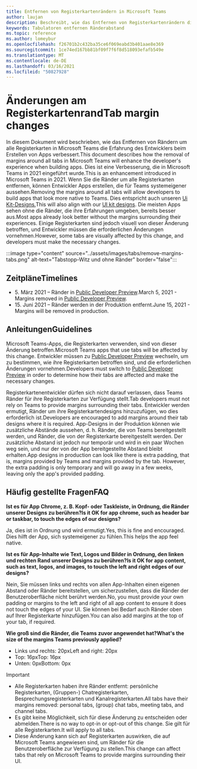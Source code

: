 ```yaml
---
title: Entfernen von Registerkartenrändern in Microsoft Teams
author: laujan
description: Beschreibt, wie das Entfernen von Registerkartenrändern die Erfahrung von Entwicklern verbessert.
keywords: Tabulatoren entfernen Ränderabstand
ms.topic: reference
ms.author: lomeybur
ms.openlocfilehash: f26701b2c432ba35ce6f069eabd3b401aae8e369
ms.sourcegitcommit: 1ce74ed167bb81bf09f7f6f8d518093efafb549e
ms.translationtype: MT
ms.contentlocale: de-DE
ms.lasthandoff: 03/16/2021
ms.locfileid: "50827928"
---
```

# <a name="tab-margin-changes"></a><span data-ttu-id="cb5e6-104">Änderungen am Registerkartenrand</span><span class="sxs-lookup"><span data-stu-id="cb5e6-104">Tab margin changes</span></span>

<span data-ttu-id="cb5e6-105">In diesem Dokument wird beschrieben, wie das Entfernen von Rändern um alle Registerkarten in Microsoft Teams die Erfahrung des Entwicklers beim Erstellen von Apps verbessert.</span><span class="sxs-lookup"><span data-stu-id="cb5e6-105">This document describes how the removal of margins around all tabs in Microsoft Teams will enhance the developer's experience when building apps.</span></span> <span data-ttu-id="cb5e6-106">Dies ist eine Verbesserung, die in Microsoft Teams in 2021 eingeführt wurde.</span><span class="sxs-lookup"><span data-stu-id="cb5e6-106">This is an enhancement introduced in Microsoft Teams in 2021.</span></span>
<span data-ttu-id="cb5e6-107">Wenn Sie die Ränder um alle Registerkarten entfernen, können Entwickler Apps erstellen, die für Teams systemeigener aussehen.</span><span class="sxs-lookup"><span data-stu-id="cb5e6-107">Removing the margins around all tabs will allow developers to build apps that look more native to Teams.</span></span> <span data-ttu-id="cb5e6-108">Dies entspricht auch unseren [Ui Kit-Designs.](~/tabs/design/tabs.md)</span><span class="sxs-lookup"><span data-stu-id="cb5e6-108">This will also align with our [UI kit designs](~/tabs/design/tabs.md).</span></span> <span data-ttu-id="cb5e6-109">Die meisten Apps sehen ohne die Ränder, die ihre Erfahrungen umgeben, bereits besser aus.</span><span class="sxs-lookup"><span data-stu-id="cb5e6-109">Most apps already look better without the margins surrounding their experiences.</span></span> <span data-ttu-id="cb5e6-110">Einige Registerkarten sind jedoch visuell von dieser Änderung betroffen, und Entwickler müssen die erforderlichen Änderungen vornehmen.</span><span class="sxs-lookup"><span data-stu-id="cb5e6-110">However, some tabs are visually affected by this change, and developers must make the necessary changes.</span></span>

:::image type="content" source="../assets/images/tabs/remove-margins-tabs.png" alt-text="Tabstopp-Witz und ohne Ränder" border="false":::

## <a name="timelines"></a><span data-ttu-id="cb5e6-112">Zeitpläne</span><span class="sxs-lookup"><span data-stu-id="cb5e6-112">Timelines</span></span>

* <span data-ttu-id="cb5e6-113">5. März 2021 – Ränder in [Public Developer Preview](~/resources/dev-preview/developer-preview-intro.md).</span><span class="sxs-lookup"><span data-stu-id="cb5e6-113">March 5, 2021 - Margins removed in [Public Developer Preview](~/resources/dev-preview/developer-preview-intro.md).</span></span>
* <span data-ttu-id="cb5e6-114">15. Juni 2021 – Ränder werden in der Produktion entfernt.</span><span class="sxs-lookup"><span data-stu-id="cb5e6-114">June 15, 2021 - Margins will be removed in production.</span></span>

## <a name="guidelines"></a><span data-ttu-id="cb5e6-115">Anleitungen</span><span class="sxs-lookup"><span data-stu-id="cb5e6-115">Guidelines</span></span>

<span data-ttu-id="cb5e6-116">Microsoft Teams-Apps, die Registerkarten verwenden, sind von dieser Änderung betroffen.</span><span class="sxs-lookup"><span data-stu-id="cb5e6-116">Microsoft Teams apps that use tabs will be affected by this change.</span></span> <span data-ttu-id="cb5e6-117">Entwickler müssen zu [Public Developer Preview](~/resources/dev-preview/developer-preview-intro.md) wechseln, um zu bestimmen, wie ihre Registerkarten betroffen sind, und die erforderlichen Änderungen vornehmen.</span><span class="sxs-lookup"><span data-stu-id="cb5e6-117">Developers must switch to [Public Developer Preview](~/resources/dev-preview/developer-preview-intro.md) in order to determine how their tabs are affected and make the necessary changes.</span></span>

<span data-ttu-id="cb5e6-118">Registerkartenentwickler dürfen sich nicht darauf verlassen, dass Teams Ränder für ihre Registerkarten zur Verfügung stellt.</span><span class="sxs-lookup"><span data-stu-id="cb5e6-118">Tab developers must not rely on Teams to provide margins surrounding their tabs.</span></span> <span data-ttu-id="cb5e6-119">Entwickler werden ermutigt, Ränder um ihre Registerkartendesigns hinzuzufügen, wo dies erforderlich ist.</span><span class="sxs-lookup"><span data-stu-id="cb5e6-119">Developers are encouraged to add margins around their tab designs where it is required.</span></span> <span data-ttu-id="cb5e6-120">App-Designs in der Produktion können wie zusätzliche Abstände aussehen, d. h. Ränder, die von Teams bereitgestellt werden, und Ränder, die von der Registerkarte bereitgestellt werden. Der zusätzliche Abstand ist jedoch nur temporär und wird in ein paar Wochen weg sein, und nur der von der App bereitgestellte Abstand bleibt erhalten.</span><span class="sxs-lookup"><span data-stu-id="cb5e6-120">App designs in production can look like there is extra padding, that is, margins provided by Teams and margins provided by the tab. However, the extra padding is only temporary and will go away in a few weeks, leaving only the app's provided padding.</span></span>

## <a name="faq"></a><span data-ttu-id="cb5e6-121">Häufig gestellte Fragen</span><span class="sxs-lookup"><span data-stu-id="cb5e6-121">FAQ</span></span>

<span data-ttu-id="cb5e6-122">**Ist es für App Chrome, z. B. Kopf- oder Taskleiste, in Ordnung, die Ränder unserer Designs zu berühren?**</span><span class="sxs-lookup"><span data-stu-id="cb5e6-122">**Is it OK for app chrome, such as header bar or taskbar, to touch the edges of our designs?**</span></span>

<span data-ttu-id="cb5e6-123">Ja, dies ist in Ordnung und wird ermutigt.</span><span class="sxs-lookup"><span data-stu-id="cb5e6-123">Yes, this is fine and encouraged.</span></span> <span data-ttu-id="cb5e6-124">Dies hilft der App, sich systemeigener zu fühlen.</span><span class="sxs-lookup"><span data-stu-id="cb5e6-124">This helps the app feel native.</span></span>

<span data-ttu-id="cb5e6-125">**Ist es für App-Inhalte wie Text, Logos und Bilder in Ordnung, den linken und rechten Rand unserer Designs zu berühren?**</span><span class="sxs-lookup"><span data-stu-id="cb5e6-125">**Is it OK for app content, such as text, logos, and images, to touch the left and right edges of our designs?**</span></span>

<span data-ttu-id="cb5e6-126">Nein, Sie müssen links und rechts von allen App-Inhalten einen eigenen Abstand oder Ränder bereitstellen, um sicherzustellen, dass die Ränder der Benutzeroberfläche nicht berührt werden.</span><span class="sxs-lookup"><span data-stu-id="cb5e6-126">No, you must provide your own padding or margins to the left and right of all app content to ensure it does not touch the edges of your UI.</span></span> <span data-ttu-id="cb5e6-127">Sie können bei Bedarf auch Ränder oben auf Ihrer Registerkarte hinzufügen.</span><span class="sxs-lookup"><span data-stu-id="cb5e6-127">You can also add margins at the top of your tab, if required.</span></span>

<span data-ttu-id="cb5e6-128">**Wie groß sind die Ränder, die Teams zuvor angewendet hat?**</span><span class="sxs-lookup"><span data-stu-id="cb5e6-128">**What's the size of the margins Teams previously applied?**</span></span>

* <span data-ttu-id="cb5e6-129">Links und rechts: 20px</span><span class="sxs-lookup"><span data-stu-id="cb5e6-129">Left and right: 20px</span></span>
* <span data-ttu-id="cb5e6-130">Top: 16px</span><span class="sxs-lookup"><span data-stu-id="cb5e6-130">Top: 16px</span></span>
* <span data-ttu-id="cb5e6-131">Unten: 0px</span><span class="sxs-lookup"><span data-stu-id="cb5e6-131">Bottom: 0px</span></span>

> [!IMPORTANT]
> * <span data-ttu-id="cb5e6-132">Alle Registerkarten haben ihre Ränder entfernt: persönliche Registerkarten, (Gruppen-) Chatregisterkarten, Besprechungsregisterkarten und Kanalregisterkarten.</span><span class="sxs-lookup"><span data-stu-id="cb5e6-132">All tabs have their margins removed: personal tabs, (group) chat tabs, meeting tabs, and channel tabs.</span></span>
> * <span data-ttu-id="cb5e6-133">Es gibt keine Möglichkeit, sich für diese Änderung zu entscheiden oder abmelden.</span><span class="sxs-lookup"><span data-stu-id="cb5e6-133">There is no way to opt-in or opt-out of this change.</span></span> <span data-ttu-id="cb5e6-134">Sie gilt für alle Registerkarten.</span><span class="sxs-lookup"><span data-stu-id="cb5e6-134">It will apply to all tabs.</span></span>
> * <span data-ttu-id="cb5e6-135">Diese Änderung kann sich auf Registerkarten auswirken, die auf Microsoft Teams angewiesen sind, um Ränder für die Benutzeroberfläche zur Verfügung zu stellen.</span><span class="sxs-lookup"><span data-stu-id="cb5e6-135">This change can affect tabs that rely on Microsoft Teams to provide margins surrounding their UI.</span></span>
